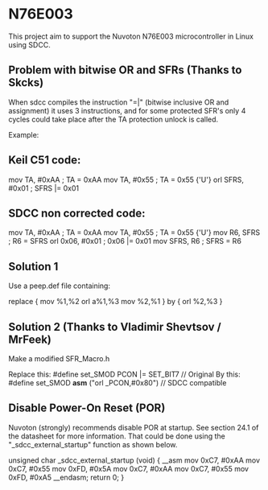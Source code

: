 # N76E003

This project aim to support the Nuvoton N76E003 microcontroller in Linux
using SDCC.

Problem with bitwise OR and SFRs  (Thanks to Skcks)
--------------------------------

When sdcc compiles the instruction "=|" (bitwise inclusive OR and assignment)
it uses 3 instructions, and for some protected SFR's only 4 cycles could take 
place after the TA protection unlock is called.

Example:

Keil C51 code:
------------------------------------------------------------------
mov	TA, #0xAA				; TA = 0xAA
mov	TA, #0x55				; TA = 0x55 {'U'}
orl	SFRS, #0x01				; SFRS |= 0x01

SDCC non corrected code:
------------------------------------------------------------------
mov	TA, #0xAA				; TA = 0xAA
mov	TA, #0x55				; TA = 0x55 {'U'}
mov	R6, SFRS				; R6 = SFRS
orl	0x06, #0x01				; 0x06 |= 0x01
mov	SFRS, R6				; SFRS = R6


Solution 1 
----------
Use a peep.def file containing:

replace { 
    mov    %1,%2
    orl    a%1,%3
    mov    %2,%1
} by { 
    orl    %2,%3
}

Solution 2 (Thanks to Vladimir Shevtsov / MrFeek)
----------
Make a modified SFR_Macro.h

Replace this: #define set_SMOD    PCON    |= SET_BIT7   // Original
By this:      #define set_SMOD   __asm__ ("orl _PCON,#0x80")  // SDCC compatible



Disable Power-On Reset (POR)
----------------------------

Nuvoton (strongly) recommends disable POR at startup.  See section 24.1 of 
the datasheet for more information.  That could be done using the 
"_sdcc_external_startup" function as shown below.

unsigned char _sdcc_external_startup (void)
{
    __asm
    	mov	0xC7, #0xAA
	mov	0xC7, #0x55
	mov	0xFD, #0x5A
	mov	0xC7, #0xAA
	mov	0xC7, #0x55
	mov	0xFD, #0xA5
    __endasm;
    return 0;
}

